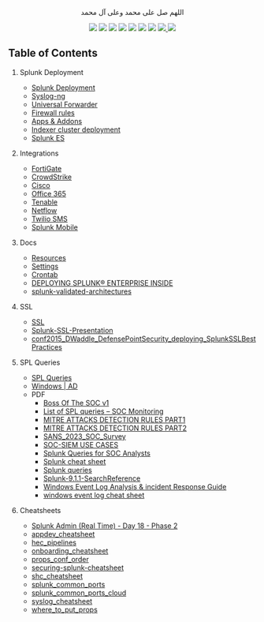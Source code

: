 <p align="center">اللهم صل على محمد وعلى آل محمد</p>
<div id="header" align="center">

<img src="https://cdn.rawgit.com/sindresorhus/awesome/d7305f38d29fed78fa85652e3a63e154dd8e8829/media/badge.svg">
<img src="https://img.shields.io/github/stars/mrm8brh/Splunk?style=social">
<img src="https://img.shields.io/github/forks/mrm8brh/Splunk?style=social">
<img src="https://img.shields.io/github/repo-size/mrm8brh/Splunk?style=social">
<img src="https://img.shields.io/github/license/mrm8brh/Splunk?style=social">
<img src="https://img.shields.io/github/issues/mrm8brh/Splunk?style=social">
<img src="https://img.shields.io/github/watchers/mrm8brh/Splunk?style=social">
<a href="https://techforpalestine.org/">
<img src="https://raw.githubusercontent.com/Safouene1/support-palestine-banner/master/StandWithPalestine.svg">
</a>
<a href="https://techforpalestine.org/">
<img src="https://badge.techforpalestine.org/default">
</a>
  
</div>

Table of Contents
-----------------
1. Splunk Deployment
    - [Splunk Deployment](https://github.com/MrM8BRH/Splunk/blob/main/Splunk%20Deployment/Splunk%20Deployment.md)
    - [Syslog-ng](https://github.com/MrM8BRH/Splunk/blob/main/Splunk%20Deployment/Syslog-ng.md)
    - [Universal Forwarder](https://github.com/MrM8BRH/Splunk/blob/main/Splunk%20Deployment/Universal%20Forwarder.md)
    - [Firewall rules](https://github.com/MrM8BRH/Splunk/blob/main/Splunk%20Deployment/Firewall%20rules.md)
    - [Apps & Addons](https://github.com/MrM8BRH/Splunk/blob/main/Splunk%20Deployment/Apps%20%26%20Addons.md)
    - [Indexer cluster deployment](https://github.com/MrM8BRH/Splunk/blob/main/Splunk%20Deployment/Indexer%20cluster%20deployment.md)
    - [Splunk ES](https://github.com/MrM8BRH/Splunk/blob/main/Splunk%20Deployment/Splunk%20ES.md)

2. Integrations
    - [FortiGate](https://github.com/MrM8BRH/Splunk/blob/main/Integrations/FortiGate.md)
    - [CrowdStrike](https://github.com/MrM8BRH/Splunk/blob/main/Integrations/CrowdStrike.md)
    - [Cisco](https://github.com/MrM8BRH/Splunk/blob/main/Integrations/Cisco.md)
    - [Office 365](https://github.com/MrM8BRH/Splunk/blob/main/Integrations/Office%20365.md)
    - [Tenable](https://github.com/MrM8BRH/Splunk/blob/main/Integrations/Tenable.md)
    - [Netflow](https://github.com/MrM8BRH/Splunk/blob/main/Integrations/Netflow.md)
    - [Twilio SMS](https://github.com/MrM8BRH/Splunk/blob/main/Integrations/Twilio%20SMS.md)
    - [Splunk Mobile](https://github.com/MrM8BRH/Splunk/blob/main/Integrations/Splunk%20Mobile.md)

3. Docs
    - [Resources](https://github.com/MrM8BRH/Splunk/blob/main/Docs/Resources.md)
    - [Settings](https://github.com/MrM8BRH/Splunk/blob/main/Docs/Settings.md)
    - [Crontab](https://github.com/MrM8BRH/Splunk/blob/main/Docs/Crontab.md)
    - [DEPLOYING SPLUNK® ENTERPRISE INSIDE](https://github.com/MrM8BRH/Splunk/blob/main/Docs/DEPLOYING%20SPLUNK%C2%AE%20ENTERPRISE%20INSIDE.pdf)
    - [splunk-validated-architectures](https://github.com/MrM8BRH/Splunk/blob/main/Docs/splunk-validated-architectures.pdf)

4. SSL
    - [SSL](https://github.com/MrM8BRH/Splunk/blob/main/SSL/SSL.md)
    - [Splunk-SSL-Presentation](https://github.com/MrM8BRH/Splunk/blob/main/SSL/Splunk-SSL-Presentation.pdf)
    - [conf2015_DWaddle_DefensePointSecurity_deploying_SplunkSSLBestPractices](https://github.com/MrM8BRH/Splunk/blob/main/SSL/conf2015_DWaddle_DefensePointSecurity_deploying_SplunkSSLBestPractices.pdf)


5. SPL Queries
    - [SPL Queries](https://github.com/MrM8BRH/Splunk/blob/main/SPL%20Queries/SPL%20Queries.md)
    - [Windows | AD](https://github.com/MrM8BRH/Splunk/blob/main/SPL%20Queries/Windows%20%7C%20AD.md)
    - PDF
        - [Boss Of The SOC v1](https://github.com/MrM8BRH/Splunk/blob/main/SPL%20Queries/PDF/Boss%20Of%20The%20SOC%20v1.pdf)
        - [List of SPL queries – SOC Monitoring](https://github.com/MrM8BRH/Splunk/blob/main/SPL%20Queries/PDF/List%20of%20SPL%20queries%20%E2%80%93%20SOC%20Monitoring.pdf)
        - [MITRE ATTACKS DETECTION RULES PART1](https://github.com/MrM8BRH/Splunk/blob/main/SPL%20Queries/PDF/MITRE%20ATTACKS%20DETECTION%20RULES%20PART1.pdf)
        - [MITRE ATTACKS DETECTION RULES PART2](https://github.com/MrM8BRH/Splunk/blob/main/SPL%20Queries/PDF/MITRE%20ATTACKS%20DETECTION%20RULES%20PART2.pdf)
        - [SANS_2023_SOC_Survey](https://github.com/MrM8BRH/Splunk/blob/main/SPL%20Queries/PDF/SANS_2023_SOC_Survey.pdf)
        - [SOC-SIEM USE CASES](https://github.com/MrM8BRH/Splunk/blob/main/SPL%20Queries/PDF/SOC-SIEM%20USE%20CASES.pdf)
        - [Splunk Queries for SOC Analysts](https://github.com/MrM8BRH/Splunk/blob/main/SPL%20Queries/PDF/Splunk%20Queries%20for%20SOC%20Analysts.pdf)
        - [Splunk cheat sheet](https://github.com/MrM8BRH/Splunk/blob/main/SPL%20Queries/PDF/Splunk%20cheat%20sheet.pdf)
        - [Splunk queries](https://github.com/MrM8BRH/Splunk/blob/main/SPL%20Queries/PDF/Splunk%20queries.pdf)
        - [Splunk-9.1.1-SearchReference](https://github.com/MrM8BRH/Splunk/blob/main/SPL%20Queries/PDF/Splunk-9.1.1-SearchReference.pdf)
        - [Windows Event Log Analysis & incident Response Guide](https://github.com/MrM8BRH/Splunk/blob/main/SPL%20Queries/PDF/Windows%20Event%20Log%20Analysis%20%26%20incident%20Response%20Guide%20.pdf)
        - [windows event log cheat sheet](https://github.com/MrM8BRH/Splunk/blob/main/SPL%20Queries/PDF/windows%20event%20log%20cheat%20sheet.pdf)



6. Cheatsheets
    - [Splunk Admin (Real Time) - Day 18 - Phase 2](https://github.com/MrM8BRH/Splunk/blob/main/Cheatsheets/Splunk%20Admin%20(Real%20Time)%20-%20Day%2018%20-%20Phase%202.pdf)
    - [appdev_cheatsheet](https://github.com/MrM8BRH/Splunk/blob/main/Cheatsheets/appdev_cheatsheet.pdf)
    - [hec_pipelines](https://github.com/MrM8BRH/Splunk/blob/main/Cheatsheets/hec_pipelines.pdf)
    - [onboarding_cheatsheet](https://github.com/MrM8BRH/Splunk/blob/main/Cheatsheets/onboarding_cheatsheet.pdf)
    - [props_conf_order](https://github.com/MrM8BRH/Splunk/blob/main/Cheatsheets/props_conf_order.pdf)
    - [securing-splunk-cheatsheet](https://github.com/MrM8BRH/Splunk/blob/main/Cheatsheets/securing-splunk-cheatsheet.pdf)
    - [shc_cheatsheet](https://github.com/MrM8BRH/Splunk/blob/main/Cheatsheets/shc_cheatsheet.pdf)
    - [splunk_common_ports](https://github.com/MrM8BRH/Splunk/blob/main/Cheatsheets/splunk_common_ports.pdf)
    - [splunk_common_ports_cloud](https://github.com/MrM8BRH/Splunk/blob/main/Cheatsheets/splunk_common_ports_cloud.pdf)
    - [syslog_cheatsheet](https://github.com/MrM8BRH/Splunk/blob/main/Cheatsheets/syslog_cheatsheet.pdf)
    - [where_to_put_props](https://github.com/MrM8BRH/Splunk/blob/main/Cheatsheets/where_to_put_props.pdf)
